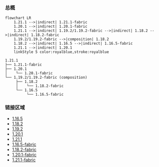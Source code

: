 ### 总概

```mermaid
flowchart LR
    1.21.1 -->|indirect| 1.21.1-fabric
    1.20.1 -->|indirect| 1.20.1-fabric
    1.21.1 -->|indirect| 1.19.2/1.19.2-fabric -->|indirect| 1.18.2 -->|indirect| 1.18.2-fabric
    1.19.2/1.19.2-fabric -->|composition| 1.18.2
    1.18.2 -->|indirect| 1.16.5 -->|indirect| 1.16.5-fabric
    1.21.1 -->|indirect| 1.20.1
    linkStyle 5 color:royalblue,stroke:royalblue
```

```
1.21.1
├── 1.21.1-fabric
├── 1.20.1
│    └── 1.20.1-fabric
└── 1.19.2/1.19.2-fabric (composition)
     ├── 1.18.2
     │    └── 1.18.2-fabric
     └── 1.16.5
          └── 1.16.5-fabric
```

### 链接区域

- [1.16.5](/projects/1.16/assets/macaws-windows/mcwwindows)
- [1.18.2](/projects/1.18/assets/macaws-windows/mcwwindows)
- [1.19.2](/projects/1.19/assets/macaws-windows/mcwwindows)
- [1.20.1](/projects/1.20/assets/macaws-windows/mcwwindows)
- [1.21.1](/projects/1.21/assets/macaws-windows/mcwwindows)
- [1.16.5-fabric](/projects/1.16-fabric/assets/macaws-windows/mcwwindows)
- [1.18.2-fabric](/projects/1.18-fabric/assets/macaws-windows/mcwwindows)
- [1.20.1-fabric](/projects/1.20-fabric/assets/macaws-windows/mcwwindows)
- [1.21.1-fabric](/projects/1.21-fabric/assets/macaws-windows/mcwwindows)